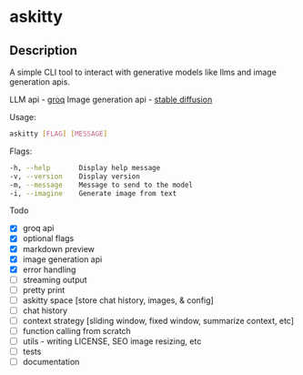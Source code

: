 # askitty

## Description

A simple CLI tool to interact with generative models like llms and image generation apis.

LLM api - [groq](https://groq.com/)
Image generation api - [stable diffusion](https://replicate.com/stability-ai/stable-diffusion)

Usage:

```bash
askitty [FLAG] [MESSAGE]
```

Flags:

```bash
-h, --help       Display help message
-v, --version    Display version
-m, --message    Message to send to the model
-i, --imagine    Generate image from text
```

Todo

- [x] groq api
- [x] optional flags
- [x] markdown preview
- [x] image generation api
- [x] error handling
- [ ] streaming output
- [ ] pretty print
- [ ] askitty space [store chat history, images, & config]
- [ ] chat history
- [ ] context strategy [sliding window, fixed window, summarize context, etc]
- [ ] function calling from scratch
- [ ] utils - writing LICENSE, SEO image resizing, etc
- [ ] tests
- [ ] documentation

